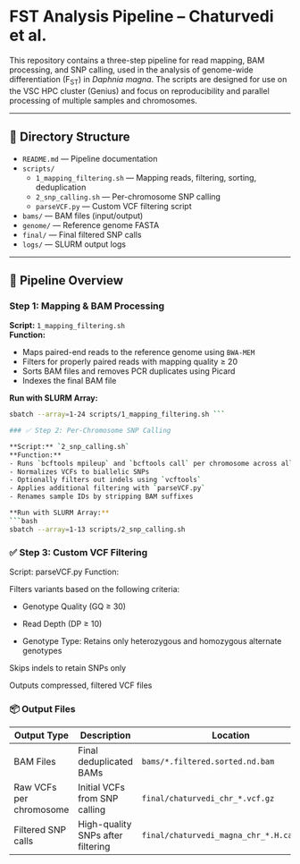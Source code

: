 # FST Analysis Pipeline – Chaturvedi et al.

This repository contains a three-step pipeline for read mapping, BAM processing, and SNP calling, used in the analysis of genome-wide differentiation (F<sub>ST</sub>) in *Daphnia magna*. The scripts are designed for use on the VSC HPC cluster (Genius) and focus on reproducibility and parallel processing of multiple samples and chromosomes.

---

## 📁 Directory Structure
- `README.md` — Pipeline documentation
- `scripts/`
  - `1_mapping_filtering.sh` — Mapping reads, filtering, sorting, deduplication
  - `2_snp_calling.sh` — Per-chromosome SNP calling
  - `parseVCF.py` — Custom VCF filtering script
- `bams/` — BAM files (input/output)
- `genome/` — Reference genome FASTA
- `final/` — Final filtered SNP calls
- `logs/` — SLURM output logs

---

## 🚀 Pipeline Overview

### Step 1: Mapping & BAM Processing

**Script:** `1_mapping_filtering.sh`  
**Function:**  
- Maps paired-end reads to the reference genome using `BWA-MEM`  
- Filters for properly paired reads with mapping quality ≥ 20  
- Sorts BAM files and removes PCR duplicates using Picard  
- Indexes the final BAM file  

**Run with SLURM Array:**
```bash
sbatch --array=1-24 scripts/1_mapping_filtering.sh ```

### ✅ Step 2: Per-Chromosome SNP Calling

**Script:** `2_snp_calling.sh`  
**Function:**  
- Runs `bcftools mpileup` and `bcftools call` per chromosome across all samples  
- Normalizes VCFs to biallelic SNPs  
- Optionally filters out indels using `vcftools`  
- Applies additional filtering with `parseVCF.py`  
- Renames sample IDs by stripping BAM suffixes  

**Run with SLURM Array:**
```bash
sbatch --array=1-13 scripts/2_snp_calling.sh
```


### ✅ Step 3: Custom VCF Filtering

Script: parseVCF.py
Function:

Filters variants based on the following criteria:

- Genotype Quality (GQ ≥ 30)

- Read Depth (DP ≥ 10)

- Genotype Type: Retains only heterozygous and homozygous alternate genotypes

Skips indels to retain SNPs only

Outputs compressed, filtered VCF files


### 📦 Output Files
| Output Type              | Description                          | Location                             |
|--------------------------|------------------------------------|------------------------------------|
| BAM Files                | Final deduplicated BAMs             | `bams/*.filtered.sorted.nd.bam`    |
| Raw VCFs per chromosome  | Initial VCFs from SNP calling       | `final/chaturvedi_chr_*.vcf.gz`    |
| Filtered SNP calls       | High-quality SNPs after filtering   | `final/chaturvedi_magna_chr_*.H.calls.gz` |

